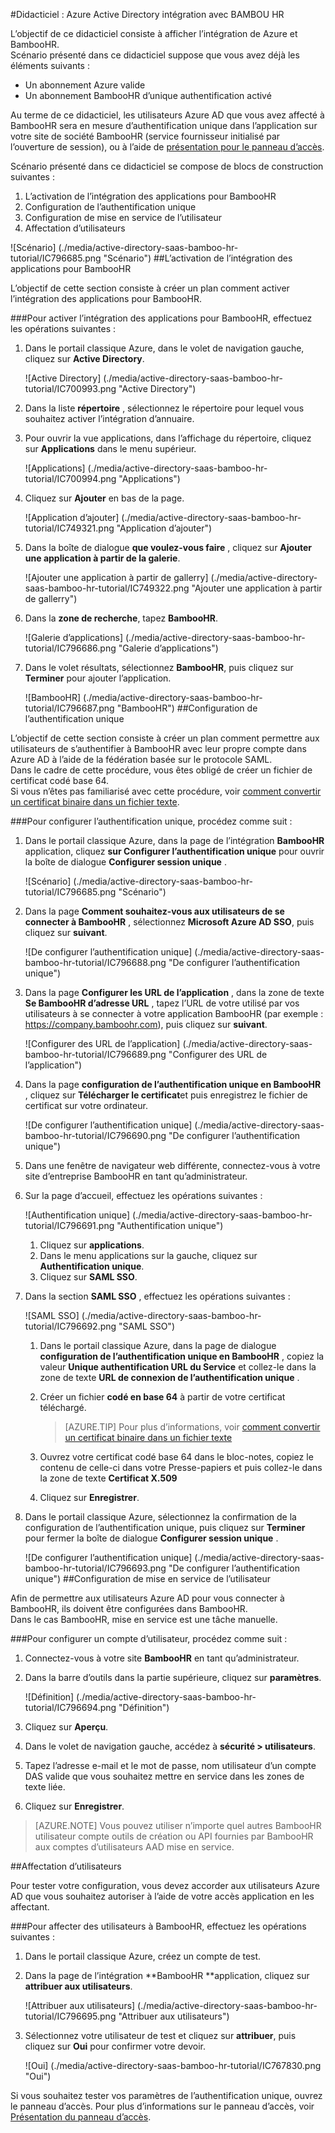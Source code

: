 <properties 
    pageTitle="Didacticiel : Azure Active Directory intégration avec BAMBOU HR | Microsoft Azure" 
    description="Découvrez comment utiliser BAMBOU HR avec Azure Active Directory pour activer l’authentification unique, la mise en service automatisé et bien plus encore !" 
    services="active-directory" 
    authors="jeevansd"  
    documentationCenter="na" 
    manager="femila"/>
<tags 
    ms.service="active-directory" 
    ms.devlang="na" 
    ms.topic="article" 
    ms.tgt_pltfrm="na" 
    ms.workload="identity" 
    ms.date="09/29/2016" 
    ms.author="jeedes" />

#<a name="tutorial-azure-active-directory-integration-with-bamboo-hr"></a>Didacticiel : Azure Active Directory intégration avec BAMBOU HR

L’objectif de ce didacticiel consiste à afficher l’intégration de Azure et BambooHR.  
Scénario présenté dans ce didacticiel suppose que vous avez déjà les éléments suivants :

-   Un abonnement Azure valide
-   Un abonnement BambooHR d’unique authentification activé

Au terme de ce didacticiel, les utilisateurs Azure AD que vous avez affecté à BambooHR sera en mesure d’authentification unique dans l’application sur votre site de société BambooHR (service fournisseur initialisé par l’ouverture de session), ou à l’aide de [présentation pour le panneau d’accès](active-directory-saas-access-panel-introduction.md).

Scénario présenté dans ce didacticiel se compose de blocs de construction suivantes :

1.  L’activation de l’intégration des applications pour BambooHR
2.  Configuration de l’authentification unique
3.  Configuration de mise en service de l’utilisateur
4.  Affectation d’utilisateurs

![Scénario] (./media/active-directory-saas-bamboo-hr-tutorial/IC796685.png "Scénario")
##<a name="enabling-the-application-integration-for-bamboohr"></a>L’activation de l’intégration des applications pour BambooHR

L’objectif de cette section consiste à créer un plan comment activer l’intégration des applications pour BambooHR.

###<a name="to-enable-the-application-integration-for-bamboohr-perform-the-following-steps"></a>Pour activer l’intégration des applications pour BambooHR, effectuez les opérations suivantes :

1.  Dans le portail classique Azure, dans le volet de navigation gauche, cliquez sur **Active Directory**.

    ![Active Directory] (./media/active-directory-saas-bamboo-hr-tutorial/IC700993.png "Active Directory")

2.  Dans la liste **répertoire** , sélectionnez le répertoire pour lequel vous souhaitez activer l’intégration d’annuaire.

3.  Pour ouvrir la vue applications, dans l’affichage du répertoire, cliquez sur **Applications** dans le menu supérieur.

    ![Applications] (./media/active-directory-saas-bamboo-hr-tutorial/IC700994.png "Applications")

4.  Cliquez sur **Ajouter** en bas de la page.

    ![Application d’ajouter] (./media/active-directory-saas-bamboo-hr-tutorial/IC749321.png "Application d’ajouter")

5.  Dans la boîte de dialogue **que voulez-vous faire** , cliquez sur **Ajouter une application à partir de la galerie**.

    ![Ajouter une application à partir de gallerry] (./media/active-directory-saas-bamboo-hr-tutorial/IC749322.png "Ajouter une application à partir de gallerry")

6.  Dans la **zone de recherche**, tapez **BambooHR**.

    ![Galerie d’applications] (./media/active-directory-saas-bamboo-hr-tutorial/IC796686.png "Galerie d’applications")

7.  Dans le volet résultats, sélectionnez **BambooHR**, puis cliquez sur **Terminer** pour ajouter l’application.

    ![BambooHR] (./media/active-directory-saas-bamboo-hr-tutorial/IC796687.png "BambooHR")
##<a name="configuring-single-sign-on"></a>Configuration de l’authentification unique

L’objectif de cette section consiste à créer un plan comment permettre aux utilisateurs de s’authentifier à BambooHR avec leur propre compte dans Azure AD à l’aide de la fédération basée sur le protocole SAML.  
Dans le cadre de cette procédure, vous êtes obligé de créer un fichier de certificat codé base 64.  
Si vous n’êtes pas familiarisé avec cette procédure, voir [comment convertir un certificat binaire dans un fichier texte](http://youtu.be/PlgrzUZ-Y1o).

###<a name="to-configure-single-sign-on-perform-the-following-steps"></a>Pour configurer l’authentification unique, procédez comme suit :

1.  Dans le portail classique Azure, dans la page de l’intégration **BambooHR** application, cliquez **sur Configurer l’authentification unique** pour ouvrir la boîte de dialogue **Configurer session unique** .

    ![Scénario] (./media/active-directory-saas-bamboo-hr-tutorial/IC796685.png "Scénario")

2.  Dans la page **Comment souhaitez-vous aux utilisateurs de se connecter à BambooHR** , sélectionnez **Microsoft Azure AD SSO**, puis cliquez sur **suivant**.

    ![De configurer l’authentification unique] (./media/active-directory-saas-bamboo-hr-tutorial/IC796688.png "De configurer l’authentification unique")

3.  Dans la page **Configurer les URL de l’application** , dans la zone de texte **Se BambooHR d’adresse URL** , tapez l’URL de votre utilisé par vos utilisateurs à se connecter à votre application BambooHR (par exemple : https://company.bamboohr.com), puis cliquez sur **suivant**.

    ![Configurer des URL de l’application] (./media/active-directory-saas-bamboo-hr-tutorial/IC796689.png "Configurer des URL de l’application")

4.  Dans la page **configuration de l’authentification unique en BambooHR** , cliquez sur **Télécharger le certificat**et puis enregistrez le fichier de certificat sur votre ordinateur.

    ![De configurer l’authentification unique] (./media/active-directory-saas-bamboo-hr-tutorial/IC796690.png "De configurer l’authentification unique")

5.  Dans une fenêtre de navigateur web différente, connectez-vous à votre site d’entreprise BambooHR en tant qu’administrateur.

6.  Sur la page d’accueil, effectuez les opérations suivantes :

    ![Authentification unique] (./media/active-directory-saas-bamboo-hr-tutorial/IC796691.png "Authentification unique")

    1.  Cliquez sur **applications**.
    2.  Dans le menu applications sur la gauche, cliquez sur **Authentification unique**.
    3.  Cliquez sur **SAML SSO**.

7.  Dans la section **SAML SSO** , effectuez les opérations suivantes :

    ![SAML SSO] (./media/active-directory-saas-bamboo-hr-tutorial/IC796692.png "SAML SSO")

    1.  Dans le portail classique Azure, dans la page de dialogue **configuration de l’authentification unique en BambooHR** , copiez la valeur **Unique authentification URL du Service** et collez-le dans la zone de texte **URL de connexion de l’authentification unique** .
    2.  Créer un fichier **codé en base 64** à partir de votre certificat téléchargé.  

        >[AZURE.TIP] Pour plus d’informations, voir [comment convertir un certificat binaire dans un fichier texte](http://youtu.be/PlgrzUZ-Y1o)

    3.  Ouvrez votre certificat codé base 64 dans le bloc-notes, copiez le contenu de celle-ci dans votre Presse-papiers et puis collez-le dans la zone de texte **Certificat X.509**
    4.  Cliquez sur **Enregistrer**.

8.  Dans le portail classique Azure, sélectionnez la confirmation de la configuration de l’authentification unique, puis cliquez sur **Terminer** pour fermer la boîte de dialogue **Configurer session unique** .

    ![De configurer l’authentification unique] (./media/active-directory-saas-bamboo-hr-tutorial/IC796693.png "De configurer l’authentification unique")
##<a name="configuring-user-provisioning"></a>Configuration de mise en service de l’utilisateur

Afin de permettre aux utilisateurs Azure AD pour vous connecter à BambooHR, ils doivent être configurées dans BambooHR.  
Dans le cas BambooHR, mise en service est une tâche manuelle.

###<a name="to-provision-a-user-accounts-perform-the-following-steps"></a>Pour configurer un compte d’utilisateur, procédez comme suit :

1.  Connectez-vous à votre site **BambooHR** en tant qu’administrateur.

2.  Dans la barre d’outils dans la partie supérieure, cliquez sur **paramètres**.

    ![Définition] (./media/active-directory-saas-bamboo-hr-tutorial/IC796694.png "Définition")

3.  Cliquez sur **Aperçu**.

4.  Dans le volet de navigation gauche, accédez à **sécurité \> utilisateurs**.

5.  Tapez l’adresse e-mail et le mot de passe, nom utilisateur d’un compte DAS valide que vous souhaitez mettre en service dans les zones de texte liée.

6.  Cliquez sur **Enregistrer**.

>[AZURE.NOTE] Vous pouvez utiliser n’importe quel autres BambooHR utilisateur compte outils de création ou API fournies par BambooHR aux comptes d’utilisateurs AAD mise en service.

##<a name="assigning-users"></a>Affectation d’utilisateurs

Pour tester votre configuration, vous devez accorder aux utilisateurs Azure AD que vous souhaitez autoriser à l’aide de votre accès application en les affectant.

###<a name="to-assign-users-to-bamboohr-perform-the-following-steps"></a>Pour affecter des utilisateurs à BambooHR, effectuez les opérations suivantes :

1.  Dans le portail classique Azure, créez un compte de test.

2.  Dans la page de l’intégration **BambooHR **application, cliquez sur **attribuer aux utilisateurs**.

    ![Attribuer aux utilisateurs] (./media/active-directory-saas-bamboo-hr-tutorial/IC796695.png "Attribuer aux utilisateurs")

3.  Sélectionnez votre utilisateur de test et cliquez sur **attribuer**, puis cliquez sur **Oui** pour confirmer votre devoir.

    ![Oui] (./media/active-directory-saas-bamboo-hr-tutorial/IC767830.png "Oui")

Si vous souhaitez tester vos paramètres de l’authentification unique, ouvrez le panneau d’accès. Pour plus d’informations sur le panneau d’accès, voir [Présentation du panneau d’accès](active-directory-saas-access-panel-introduction.md).
